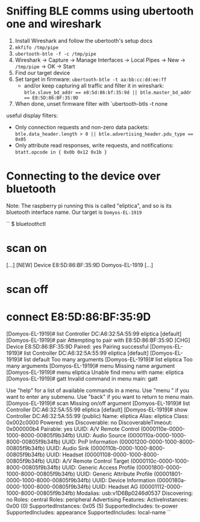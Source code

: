 # Sniffing BLE comms using ubertooth one and wireshark

1. Install Wireshark and follow the ubertooth's setup docs
2. `mkfifo /tmp/pipe`
2. `ubertooth-btle -f -c /tmp/pipe`
3. Wireshark -> Capture -> Manage Interfaces -> Local Pipes -> New -> `/tmp/pipe` -> OK -> Start
4. Find our target device
5. Set target in firmware: `ubertooth-btle -t aa:bb:cc:dd:ee:ff`
    - and/or keep capturing all traffic and filter it in wireshark:
      `btle.slave_bd_addr == e8:5d:86:bf:35:9d || btle.master_bd_addr == E8:5D:86:BF:35:9D`
6. When done, unset firmware filter with `ubertooth-btls -t none


useful display filters:

- Only connection requests and non-zero data packets:
    `btle.data_header.length > 0 || btle.advertising_header.pdu_type == 0x05`
- Only attribute read responses, write requests, and notifications:
    `btatt.opcode in { 0x0b 0x12 0x1b }`

# Connecting to the device over bluetooth

Note: The raspberry pi running this is called "eliptica", and so is its bluetooth interface name. Our target is `Domyos-EL-1919`

``
$ bluetoothctl
# scan on
[...]
[NEW] Device E8:5D:86:BF:35:9D Domyos-EL-1919
[...]
# scan off
# connect E8:5D:86:BF:35:9D
[Domyos-EL-1919]# list
Controller DC:A6:32:5A:55:99 eliptica [default]
[Domyos-EL-1919]# pair
Attempting to pair with E8:5D:86:BF:35:9D
[CHG] Device E8:5D:86:BF:35:9D Paired: yes
Pairing successful
[Domyos-EL-1919]# list
Controller DC:A6:32:5A:55:99 eliptica [default]
[Domyos-EL-1919]# list default
Too many arguments
[Domyos-EL-1919]# list eliptica
Too many arguments
[Domyos-EL-1919]# menu
Missing name argument
[Domyos-EL-1919]# menu eliptica
Unable find menu with name: eliptica
[Domyos-EL-1919]# gatt
Invalid command in menu main: gatt

Use "help" for a list of available commands in a menu.
Use "menu <submenu>" if you want to enter any submenu.
Use "back" if you want to return to menu main.
[Domyos-EL-1919]# scan
Missing on/off argument
[Domyos-EL-1919]# list
Controller DC:A6:32:5A:55:99 eliptica [default]
[Domyos-EL-1919]# show
Controller DC:A6:32:5A:55:99 (public)
        Name: eliptica
        Alias: eliptica
        Class: 0x002c0000
        Powered: yes
        Discoverable: no
        DiscoverableTimeout: 0x000000b4
        Pairable: yes
        UUID: A/V Remote Control        (0000110e-0000-1000-8000-00805f9b34fb)
        UUID: Audio Source              (0000110a-0000-1000-8000-00805f9b34fb)
        UUID: PnP Information           (00001200-0000-1000-8000-00805f9b34fb)
        UUID: Audio Sink                (0000110b-0000-1000-8000-00805f9b34fb)
        UUID: Headset                   (00001108-0000-1000-8000-00805f9b34fb)
        UUID: A/V Remote Control Target (0000110c-0000-1000-8000-00805f9b34fb)
        UUID: Generic Access Profile    (00001800-0000-1000-8000-00805f9b34fb)
        UUID: Generic Attribute Profile (00001801-0000-1000-8000-00805f9b34fb)
        UUID: Device Information        (0000180a-0000-1000-8000-00805f9b34fb)
        UUID: Headset AG                (00001112-0000-1000-8000-00805f9b34fb)
        Modalias: usb:v1D6Bp0246d0537
        Discovering: no
        Roles: central
        Roles: peripheral
Advertising Features:
        ActiveInstances: 0x00 (0)
        SupportedInstances: 0x05 (5)
        SupportedIncludes: tx-power
        SupportedIncludes: appearance
        SupportedIncludes: local-name
``

